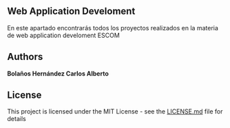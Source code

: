 ## Web Application Develoment

 En este apartado encontrarás todos los proyectos realizados en la materia
 de web application develoment ESCOM

## Authors

 **Bolaños Hernández Carlos Alberto**

## License

This project is licensed under the MIT License - see the [LICENSE.md](LICENSE.md) file for details
